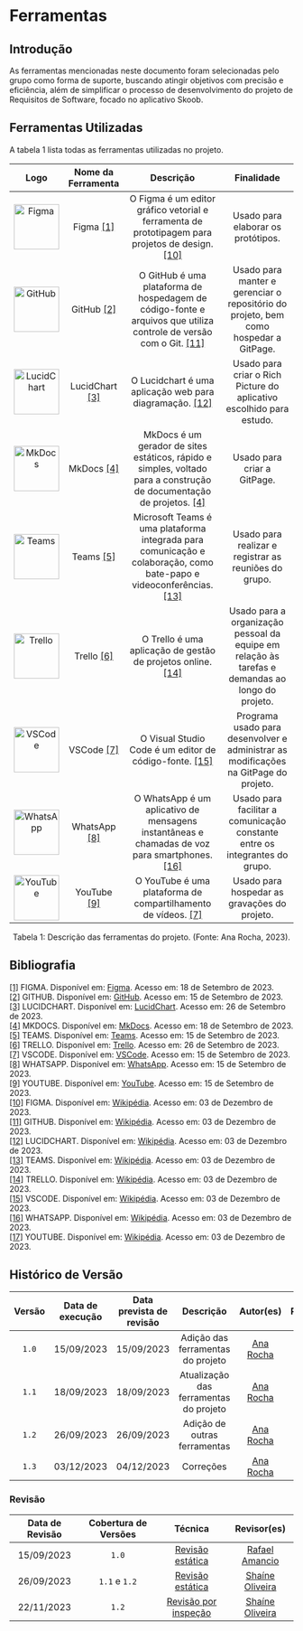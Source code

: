 # Ferramentas

## Introdução

As ferramentas mencionadas neste documento foram selecionadas pelo grupo como forma de suporte, buscando atingir objetivos com precisão e eficiência, além de simplificar o processo de desenvolvimento do projeto de Requisitos de Software, focado no aplicativo Skoob.

## Ferramentas Utilizadas

A tabela 1 lista todas as ferramentas utilizadas no projeto.

|  Logo  |  Nome da Ferramenta  |  Descrição  |  Finalidade  |
|  :--:  |  :----------------:  |  :-------:  |  :--------:  |
|   <img src="../img/logos/logo_figma.png" alt="Figma" width="80"/>   |  Figma <a id="a" href="#aa">[1]</a> | O Figma é um editor gráfico vetorial e ferramenta de prototipagem para projetos de design. <a id="j" href="#jj">[10]</a> | Usado para elaborar os protótipos.  |
|  <img src="../img/logos/logo_github.png" alt="GitHub" width="80"/>  |  GitHub <a id="b" href="#bb">[2]</a> | O GitHub é uma plataforma de hospedagem de código-fonte e arquivos que utiliza controle de versão com o Git. <a id="k" href="#kk">[11]</a> | Usado para manter e gerenciar o repositório do projeto, bem como hospedar a GitPage.  |
|   <img src="../img/logos/logo_lucidchart.png" alt="LucidChart" width="80"/>   |  LucidChart <a id="c" href="#cc">[3]</a> | O Lucidchart é uma aplicação web para diagramação. <a id="l" href="#ll">[12]</a> | Usado para criar o Rich Picture do aplicativo escolhido para estudo. |
|   <img src="../img/logos/logo_mkdocs.png" alt="MkDocs" width="80"/>   |  MkDocs <a id="d" href="#dd">[4]</a> | MkDocs é um gerador de sites estáticos, rápido e simples, voltado para a construção de documentação de projetos. <a id="d" href="#dd">[4]</a> | Usado para criar a GitPage. |
|   <img src="../img/logos/logo_teams.png" alt="Teams" width="80"/>   |  Teams <a id="e" href="#ee">[5]</a> | Microsoft Teams é uma plataforma integrada para comunicação e colaboração, como bate-papo e videoconferências. <a id="m" href="#mm">[13]</a> | Usado para realizar e registrar as reuniões do grupo.  |
|   <img src="../img/logos/logo_trello.png" alt="Trello" width="80"/>   |  Trello <a id="f" href="#ff">[6]</a> | O Trello é uma aplicação de gestão de projetos online. <a id="n" href="#nn">[14]</a> | Usado para a organização pessoal da equipe em relação às tarefas e demandas ao longo do projeto.  |
|   <img src="../img/logos/logo_vscode.png" alt="VSCode" width="80"/>   |  VSCode <a id="g" href="#gg">[7]</a> | O Visual Studio Code é um editor de código-fonte. <a id="o" href="#oo">[15]</a> | Programa usado para desenvolver e administrar as modificações na GitPage do projeto.  |
|  <img src="../img/logos/logo_whatsapp.png" alt="WhatsApp" width="80"/>  |  WhatsApp <a id="h" href="#hh">[8]</a> | O WhatsApp é um aplicativo de mensagens instantâneas e chamadas de voz para smartphones. <a id="p" href="#pp">[16]</a> | Usado para facilitar a comunicação constante entre os integrantes do grupo. |
|   <img src="../img/logos/logo_youtube.png" alt="YouTube" width="80"/>   |  YouTube <a id="i" href="#ii">[9]</a> | O YouTube é uma plataforma de compartilhamento de vídeos. <a id="q" href="#qq">[7]</a> | Usado para hospedar as gravações do projeto.  |

<div style="text-align: center">
<p> Tabela 1: Descrição das ferramentas do projeto. (Fonte: Ana Rocha, 2023).</p>
</div>

## Bibliografia

<a id="aa" href="#a">[1]</a> FIGMA. Disponível em: [Figma](https://www.figma.com/). Acesso em: 18 de Setembro de 2023.<br>
<a id="bb" href="#b">[2]</a> GITHUB. Disponível em: [GitHub](https://github.com/). Acesso em: 15 de Setembro de 2023.<br>
<a id="cc" href="#c">[3]</a> LUCIDCHART. Disponível em: [LucidChart](https://www.lucidchart.com/). Acesso em: 26 de Setembro de 2023.<br>
<a id="dd" href="#d">[4]</a> MKDOCS. Disponível em: [MkDocs](https://www.mkdocs.org/). Acesso em: 18 de Setembro de 2023.<br>
<a id="ee" href="#e">[5]</a> TEAMS. Disponível em: [Teams](https://www.microsoft.com/pt-br/microsoft-teams/). Acesso em: 15 de Setembro de 2023.<br>
<a id="ff" href="#f">[6]</a> TRELLO. Disponível em: [Trello](https://trello.com/). Acesso em: 26 de Setembro de 2023.<br>
<a id="gg" href="#g">[7]</a> VSCODE. Disponível em: [VSCode](https://code.visualstudio.com/). Acesso em: 15 de Setembro de 2023.<br>
<a id="hh" href="#h">[8]</a> WHATSAPP. Disponível em: [WhatsApp](https://www.whatsapp.com/). Acesso em: 15 de Setembro de 2023.<br>
<a id="ii" href="#i">[9]</a> YOUTUBE. Disponível em: [YouTube](https://youtube.com/). Acesso em: 15 de Setembro de 2023.<br>
<a id="jj" href="#j">[10]</a> FIGMA. Disponível em: [Wikipédia](https://pt.wikipedia.org/wiki/Figma). Acesso em: 03 de Dezembro de 2023.<br>
<a id="kk" href="#k">[11]</a> GITHUB. Disponível em: [Wikipédia](https://pt.wikipedia.org/wiki/GitHub). Acesso em: 03 de Dezembro de 2023.<br>
<a id="ll" href="#l">[12]</a> LUCIDCHART. Disponível em: [Wikipédia](https://en.wikipedia.org/wiki/Lucidchart). Acesso em: 03 de Dezembro de 2023.<br>
<a id="mm" href="#m">[13]</a> TEAMS. Disponível em: [Wikipédia](https://pt.wikipedia.org/wiki/Microsoft_Teams). Acesso em: 03 de Dezembro de 2023.<br>
<a id="nn" href="#n">[14]</a> TRELLO. Disponível em: [Wikipédia](https://pt.wikipedia.org/wiki/Trello). Acesso em: 03 de Dezembro de 2023.<br>
<a id="oo" href="#o">[15]</a> VSCODE. Disponível em: [Wikipédia](https://pt.wikipedia.org/wiki/Visual_Studio_Code). Acesso em: 03 de Dezembro de 2023.<br>
<a id="pp" href="#p">[16]</a> WHATSAPP. Disponível em: [Wikipédia](https://pt.wikipedia.org/wiki/WhatsApp). Acesso em: 03 de Dezembro de 2023.<br>
<a id="qq" href="#q">[17]</a> YOUTUBE. Disponível em: [Wikipédia](https://pt.wikipedia.org/wiki/YouTube). Acesso em: 03 de Dezembro de 2023.<br>
    
## Histórico de Versão

| Versão | Data de execução | Data prevista de revisão |             Descrição             |                      Autor(es)                       |                     Revisado                      |
| :----: | :--------------: | :-------------: | :-------------------------------: | :--------------------------------------------------: | :--------------------------------------------------: |
| `1.0`  |    15/09/2023    |   15/09/2023    | Adição das ferramentas do projeto |   [Ana Rocha](https://github.com/anaaroch)   | <input type="checkbox" enabled checked /> |
| `1.1`  |    18/09/2023    |   18/09/2023    | Atualização das ferramentas do projeto |   [Ana Rocha](https://github.com/anaaroch)   | <input type="checkbox" enabled checked /> |
| `1.2`  |    26/09/2023    |   26/09/2023    | Adição de outras ferramentas |   [Ana Rocha](https://github.com/anaaroch)   | <input type="checkbox" enabled checked /> |
| `1.3`  |    03/12/2023    |   04/12/2023    | Correções |   [Ana Rocha](https://github.com/anaaroch)   | <input type="checkbox" disabled checked /> |


### Revisão

| Data de Revisão | Cobertura de Versões  |          Técnica         |                  Revisor(es)                  |
| :------------: | :-------------: | :--------------------------: |  :----------------------------------------: |
|   15/09/2023   |  `1.0` |    [Revisão estática](https://requisitos-de-software.github.io/2023.2-Skoob/verificacao/revisoes/)   | [Rafael Amancio](https://github.com/Rafael-gc) |
|   26/09/2023   |  `1.1` e `1.2` |    [Revisão estática](https://requisitos-de-software.github.io/2023.2-Skoob/verificacao/revisoes/)   | [Shaíne Oliveira](https://github.com/ShaineOliveira) |
|   22/11/2023   |  `1.2` |    [Revisão por inspeção](https://requisitos-de-software.github.io/2023.2-Skoob/verificacao/revisoes/)   | [Shaíne Oliveira](https://github.com/ShaineOliveira) |


